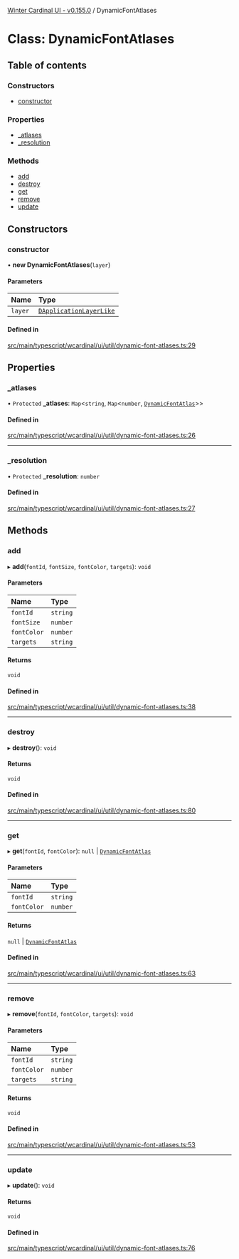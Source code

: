 [Winter Cardinal UI - v0.155.0](../index.md) / DynamicFontAtlases

# Class: DynamicFontAtlases

## Table of contents

### Constructors

- [constructor](DynamicFontAtlases.md#constructor)

### Properties

- [\_atlases](DynamicFontAtlases.md#_atlases)
- [\_resolution](DynamicFontAtlases.md#_resolution)

### Methods

- [add](DynamicFontAtlases.md#add)
- [destroy](DynamicFontAtlases.md#destroy)
- [get](DynamicFontAtlases.md#get)
- [remove](DynamicFontAtlases.md#remove)
- [update](DynamicFontAtlases.md#update)

## Constructors

### constructor

• **new DynamicFontAtlases**(`layer`)

#### Parameters

| Name | Type |
| :------ | :------ |
| `layer` | [`DApplicationLayerLike`](../interfaces/DApplicationLayerLike.md) |

#### Defined in

[src/main/typescript/wcardinal/ui/util/dynamic-font-atlases.ts:29](https://github.com/winter-cardinal/winter-cardinal-ui/blob/v0.155.0/src/main/typescript/wcardinal/ui/util/dynamic-font-atlases.ts#L29)

## Properties

### \_atlases

• `Protected` **\_atlases**: `Map`<`string`, `Map`<`number`, [`DynamicFontAtlas`](DynamicFontAtlas.md)\>\>

#### Defined in

[src/main/typescript/wcardinal/ui/util/dynamic-font-atlases.ts:26](https://github.com/winter-cardinal/winter-cardinal-ui/blob/v0.155.0/src/main/typescript/wcardinal/ui/util/dynamic-font-atlases.ts#L26)

___

### \_resolution

• `Protected` **\_resolution**: `number`

#### Defined in

[src/main/typescript/wcardinal/ui/util/dynamic-font-atlases.ts:27](https://github.com/winter-cardinal/winter-cardinal-ui/blob/v0.155.0/src/main/typescript/wcardinal/ui/util/dynamic-font-atlases.ts#L27)

## Methods

### add

▸ **add**(`fontId`, `fontSize`, `fontColor`, `targets`): `void`

#### Parameters

| Name | Type |
| :------ | :------ |
| `fontId` | `string` |
| `fontSize` | `number` |
| `fontColor` | `number` |
| `targets` | `string` |

#### Returns

`void`

#### Defined in

[src/main/typescript/wcardinal/ui/util/dynamic-font-atlases.ts:38](https://github.com/winter-cardinal/winter-cardinal-ui/blob/v0.155.0/src/main/typescript/wcardinal/ui/util/dynamic-font-atlases.ts#L38)

___

### destroy

▸ **destroy**(): `void`

#### Returns

`void`

#### Defined in

[src/main/typescript/wcardinal/ui/util/dynamic-font-atlases.ts:80](https://github.com/winter-cardinal/winter-cardinal-ui/blob/v0.155.0/src/main/typescript/wcardinal/ui/util/dynamic-font-atlases.ts#L80)

___

### get

▸ **get**(`fontId`, `fontColor`): ``null`` \| [`DynamicFontAtlas`](DynamicFontAtlas.md)

#### Parameters

| Name | Type |
| :------ | :------ |
| `fontId` | `string` |
| `fontColor` | `number` |

#### Returns

``null`` \| [`DynamicFontAtlas`](DynamicFontAtlas.md)

#### Defined in

[src/main/typescript/wcardinal/ui/util/dynamic-font-atlases.ts:63](https://github.com/winter-cardinal/winter-cardinal-ui/blob/v0.155.0/src/main/typescript/wcardinal/ui/util/dynamic-font-atlases.ts#L63)

___

### remove

▸ **remove**(`fontId`, `fontColor`, `targets`): `void`

#### Parameters

| Name | Type |
| :------ | :------ |
| `fontId` | `string` |
| `fontColor` | `number` |
| `targets` | `string` |

#### Returns

`void`

#### Defined in

[src/main/typescript/wcardinal/ui/util/dynamic-font-atlases.ts:53](https://github.com/winter-cardinal/winter-cardinal-ui/blob/v0.155.0/src/main/typescript/wcardinal/ui/util/dynamic-font-atlases.ts#L53)

___

### update

▸ **update**(): `void`

#### Returns

`void`

#### Defined in

[src/main/typescript/wcardinal/ui/util/dynamic-font-atlases.ts:76](https://github.com/winter-cardinal/winter-cardinal-ui/blob/v0.155.0/src/main/typescript/wcardinal/ui/util/dynamic-font-atlases.ts#L76)
